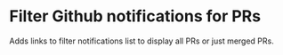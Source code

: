 # Filter Github notifications for PRs

Adds links to filter notifications list to display all PRs or just merged PRs.
